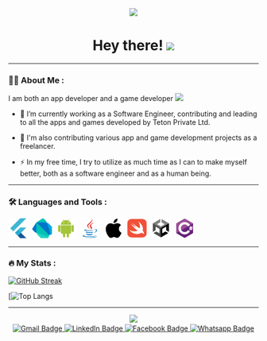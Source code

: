 <!---
moshiur-rahmaan/moshiur-rahmaan is a ✨ special ✨ repository because its `README.md` (this file) appears on your GitHub profile.
You can click the Preview link to take a look at your changes.
--->
<div id="header" align="center">
  <img src="https://media3.giphy.com/media/f3iwJFOVOwuy7K6FFw/giphy.gif?cid=790b7611844cbbaa7813edde76e91e97f3ec29e420889719&rid=giphy.gif&ct=g" width="400"/>
  
  <h1>
    Hey there!
    <img src="https://media.giphy.com/media/hvRJCLFzcasrR4ia7z/giphy.gif" width="30px"/>
  </h1>
</div>

---

### :man_technologist: About Me :
I am both an app developer and a game developer <img src="https://media.giphy.com/media/WUlplcMpOCEmTGBtBW/giphy.gif" width="30">
- :telescope: I’m currently working as a Software Engineer, contributing and leading to all the apps and games developed by Teton Private Ltd.

- :seedling: I'm also contributing various app and game development projects as a freelancer. 

- :zap: In my free time, I try to utilize as much time as I can to make myself better, both as a software engineer and as a human being.

---

### :hammer_and_wrench: Languages and Tools :
<div>
  <img src="https://github.com/devicons/devicon/blob/master/icons/flutter/flutter-original.svg" title="Flutter" alt="Flutter" width="40" height="40"/>&nbsp;
  <img src="https://github.com/devicons/devicon/blob/master/icons/dart/dart-original.svg" title="Dart" alt="Dart" width="40" height="40"/>&nbsp;
  <img src="https://github.com/devicons/devicon/blob/master/icons/android/android-original.svg" title="Android" alt="Android" width="40" height="40"/>&nbsp;
  <img src="https://github.com/devicons/devicon/blob/master/icons/java/java-original.svg" title="Java" alt="Java" width="40" height="40"/>&nbsp;
  <img src="https://github.com/devicons/devicon/blob/master/icons/apple/apple-original.svg" title="iOS" alt="iOS" width="40" height="40"/>&nbsp;
  <img src="https://github.com/devicons/devicon/blob/master/icons/swift/swift-original.svg" title="Swift" alt="Swift" width="40" height="40"/>&nbsp;
  <img src="https://github.com/devicons/devicon/blob/master/icons/unity/unity-original.svg" title="Unity" alt="Unity" width="40" height="40"/>&nbsp;
  <img src="https://github.com/devicons/devicon/blob/master/icons/csharp/csharp-original.svg" title="C#" alt="C#" width="40" height="40"/>
</div>

---

### :fire: My Stats :
[![GitHub Streak](http://github-readme-streak-stats.herokuapp.com?user=moshiur-rahmaan&theme=dark&background=000000)](https://git.io/streak-stats)

[![Top Langs](https://github-readme-stats.vercel.app/api/top-langs/?username=moshiur-rahmaan&layout=compact&theme=vision-friendly-dark)

---

<div id="header" align="center">
  <img src="https://media0.giphy.com/media/4KzpjLvJjJknJ5Xuak/giphy.gif?cid=790b7611ee3f7d433f4cb2c2276083ad93d204504a05d7f9&rid=giphy.gif&ct=g" width="200"/>
  <div id="badges">
    <a href="moshiurrahmaan.dev@gmail.com">
      <img src="https://img.shields.io/badge/Gmail-D14836?style=for-the-badge&logo=gmail&logoColor=white" alt="Gmail Badge"/>
    </a>
    <a href="https://www.linkedin.com/in/moshiur-rahman-610511203/">
      <img src="https://img.shields.io/badge/LinkedIn-blue?style=for-the-badge&logo=linkedin&logoColor=white" alt="LinkedIn Badge"/>
    </a>
    <a href="https://www.facebook.com/moshiurrahmaan/">
      <img src="https://img.shields.io/badge/Facebook-1877F2?style=for-the-badge&logo=facebook&logoColor=white" alt="Facebook Badge"/>
    </a>
    <a href="+8801776525840">
      <img src="https://img.shields.io/badge/WhatsApp-25D366?style=for-the-badge&logo=whatsapp&logoColor=white" alt="Whatsapp Badge"/>
    </a>
  </div>
</div>
